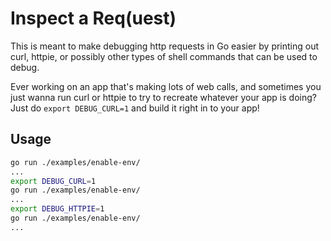 # Inspect a Req(uest)

This is meant to make debugging http requests in Go easier by printing out curl,
httpie, or possibly other types of shell commands that can be used to debug.

Ever working on an app that's making lots of web calls, and sometimes you just
wanna run curl or httpie to try to recreate whatever your app is doing? Just do
`export DEBUG_CURL=1` and build it right in to your app!

## Usage

```bash
go run ./examples/enable-env/
...
export DEBUG_CURL=1
go run ./examples/enable-env/
...
export DEBUG_HTTPIE=1
go run ./examples/enable-env/
...
```
